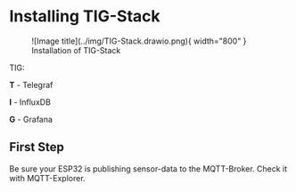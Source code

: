 # Installing TIG-Stack


<figure markdown="span">
  ![Image title](../img/TIG-Stack.drawio.png){ width="800" }
  <figcaption>Installation of TIG-Stack</figcaption>
</figure>

TIG:

**T** - Telegraf

**I** - InfluxDB

**G** - Grafana

## First Step
Be sure your ESP32 is publishing sensor-data to the MQTT-Broker. Check it with MQTT-Explorer.


